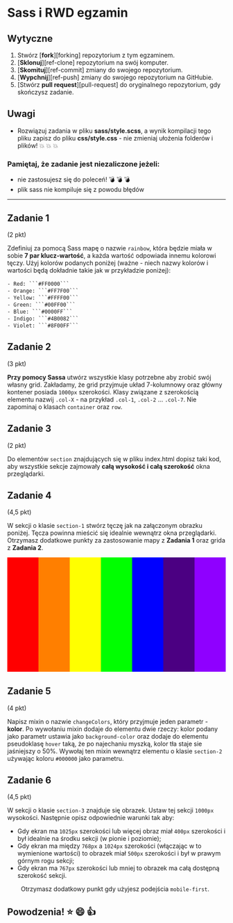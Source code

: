 # __Sass i RWD egzamin__

## Wytyczne

1. Stwórz [**fork**][forking] repozytorium z tym egzaminem.
2. [**Sklonuj**][ref-clone] repozytorium na swój komputer.
3. [**Skomituj**][ref-commit] zmiany do swojego repozytorium.
4. [**Wypchnij**][ref-push]  zmiany do swojego repozytorium na GitHubie.
5. [Stwórz **pull request**][pull-request] do oryginalnego repozytorium, gdy skończysz zadanie.

## Uwagi

* Rozwiązuj zadania w pliku __sass/style.scss__, a wynik kompilacji tego pliku zapisz do pliku __css/style.css__ - nie zmieniaj ułożenia folderów i plików!
:boom: :boom: :boom:

### Pamiętaj, że zadanie jest __niezaliczone__ jeżeli:
- nie zastosujesz się do poleceń! :bomb: :bomb: :bomb:
- plik sass nie kompiluje się z powodu błędów

---------------------------------------------------------------------

## Zadanie 1
(2 pkt)

Zdefiniuj za pomocą Sass mapę o nazwie ```rainbow```, która będzie miała w sobie __7 par klucz-wartość__, a każda wartość odpowiada innemu kolorowi tęczy. Użyj kolorów podanych poniżej (ważne -  niech nazwy kolorów i wartości będą dokładnie takie jak w przykładzie poniżej):

    - Red: ```#FF0000```
    - Orange: ```#FF7F00```
    - Yellow: ```#FFFF00```
    - Green: ```#00FF00```
    - Blue: ```#0000FF```
    - Indigo: ```#4B0082```
    - Violet: ```#8F00FF```


## Zadanie 2
(3 pkt)

 __Przy pomocy Sassa__ utwórz wszystkie klasy potrzebne aby zrobić swój własny grid. Zakładamy, że grid przyjmuje układ 7-kolumnowy oraz główny kontener posiada ```1000px``` szerokości. Klasy związane z szerokością elementu nazwij ```.col-X``` - na przykład ```.col-1```, ```.col-2``` ... ```.col-7```.
Nie zapominaj o klasach ```container``` oraz ```row```.

## Zadanie 3
(2 pkt)

 Do elementów ```section``` znajdujących się w pliku index.html dopisz taki kod, aby wszystkie sekcje zajmowały __całą wysokość i całą szerokość__ okna przeglądarki.

## Zadanie 4
(4,5 pkt)

 W sekcji o klasie ```section-1``` stwórz tęczę jak na załączonym obrazku poniżej. Tęcza powinna mieścić się idealnie wewnątrz okna przeglądarki.
 Otrzymasz dodatkowe punkty za zastosowanie mapy z __Zadania 1__ oraz grida z __Zadania 2__.

![Rainbow Image](./img/rainbow.png)


## Zadanie 5
(4 pkt)

Napisz mixin o nazwie ```changeColors```, który przyjmuje jeden parametr - __kolor__. Po wywołaniu mixin dodaje do elementu dwie rzeczy:
kolor podany jako parametr ustawia jako ```background-color``` oraz dodaje do elementu pseudoklasę ```hover``` taką, że po najechaniu myszką, kolor tła staje sie jaśniejszy o 50%. Wywołaj ten mixin wewnątrz elementu o klasie ```section-2``` używając koloru ```#000000``` jako parametru.

## Zadanie 6
(4,5 pkt)

 W sekcji o klasie ```section-3``` znajduje się obrazek. Ustaw tej sekcji ```1000px``` wysokości. Następnie opisz odpowiednie warunki tak aby:
* Gdy ekran ma ```1025px``` szerokości lub więcej obraz miał ```400px``` szerokości i był idealnie na środku sekcji (w pionie i poziomie);
* Gdy ekran ma między ```768px``` a ```1024px``` szerokości (włączając w to wymienione wartości) to obrazek miał ```500px``` szerokości i był w prawym górnym rogu sekcji;
* Gdy ekran ma ```767px``` szerokości lub mniej to obrazek ma całą dostępną szerokość sekcji.

&nbsp;&nbsp;&nbsp;&nbsp;&nbsp;&nbsp;&nbsp;
Otrzymasz dodatkowy punkt gdy użyjesz podejścia ```mobile-first```.

## __Powodzenia!__ :star: :smile: :+1:
